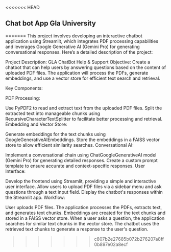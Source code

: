 <<<<<<< HEAD
## Chat bot App Gla University
=======
This project involves developing an interactive chatbot application using Streamlit, which integrates PDF processing capabilities and leverages Google Generative AI (Gemini Pro) for generating conversational responses. Here’s a detailed description of the project:

Project Description: GLA ChatBot Help & Support
Objective:
Create a chatbot that can help users by answering questions based on the content of uploaded PDF files. The application will process the PDFs, generate embeddings, and use a vector store for efficient text search and retrieval.

Key Components:

PDF Processing:

Use PyPDF2 to read and extract text from the uploaded PDF files.
Split the extracted text into manageable chunks using RecursiveCharacterTextSplitter to facilitate better processing and retrieval.
Embedding and Vector Store:

Generate embeddings for the text chunks using GoogleGenerativeAIEmbeddings.
Store the embeddings in a FAISS vector store to allow efficient similarity searches.
Conversational AI:

Implement a conversational chain using ChatGoogleGenerativeAI model (Gemini Pro) for generating detailed responses.
Create a custom prompt template to ensure accurate and context-specific responses.
User Interface:

Develop the frontend using Streamlit, providing a simple and interactive user interface.
Allow users to upload PDF files via a sidebar menu and ask questions through a text input field.
Display the chatbot's responses within the Streamlit app.
Workflow:

User uploads PDF files.
The application processes the PDFs, extracts text, and generates text chunks.
Embeddings are created for the text chunks and stored in a FAISS vector store.
When a user asks a question, the application searches for similar text chunks in the vector store.
The chatbot uses the retrieved text chunks to generate a response to the user's question.
>>>>>>> c807b2e27685b072b276207a8ff0b897e02a8ecf
